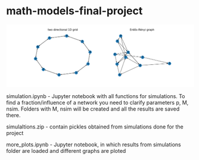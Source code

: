 # math-models-final-project


![My Image](demonstration_1D.jpg)


 simulation.ipynb - Jupyter notebook with all functions for simulations. To find a fraction/influence of a network you need to clarify parameters p, M, nsim. Folders with M, nsim will be created and all the results are saved there.
 
 simulaltions.zip - contain pickles obtained from simulations done for the project

more_plots.ipynb - Jupyter notebook, in which results from simulations folder are loaded and different graphs are ploted
